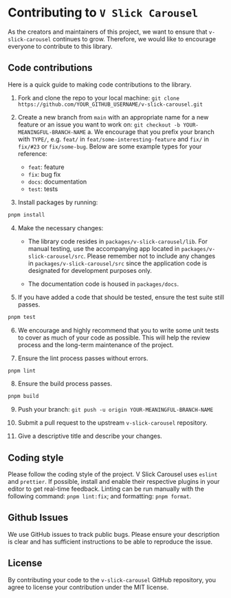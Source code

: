 # Contributing to `V Slick Carousel`

As the creators and maintainers of this project, we want to ensure that `v-slick-carousel` continues to grow. Therefore, we would like to encourage everyone to contribute to this library.

## Code contributions

Here is a quick guide to making code contributions to the library.

1. Fork and clone the repo to your local machine: `git clone https://github.com/YOUR_GITHUB_USERNAME/v-slick-carousel.git`

2. Create a new branch from `main` with an appropriate name for a new feature or an issue you want to work on: `git checkout -b YOUR-MEANINGFUL-BRANCH-NAME`
   a. We encourage that you prefix your branch with `TYPE/`, e.g. `feat/` in `feat/some-interesting-feature` and `fix/` in `fix/#23` or `fix/some-bug`. Below are some example types for your reference:

   - `feat`: feature
   - `fix`: bug fix
   - `docs`: documentation
   - `test`: tests

3. Install packages by running:

```bash
pnpm install
```

4. Make the necessary changes:

   - The library code resides in `packages/v-slick-carousel/lib`. For manual testing, use the accompanying app located in `packages/v-slick-carousel/src`. Please remember not to include any changes in `packages/v-slick-carousel/src` since the application code is designated for development purposes only.

   - The documentation code is housed in `packages/docs`.

5. If you have added a code that should be tested, ensure the test suite still passes.

```bash
pnpm test
```

6. We encourage and highly recommend that you to write some unit tests to cover as much of your code as possible. This will help the review process and the long-term maintenance of the project.

7. Ensure the lint process passes without errors.

```bash
pnpm lint
```

8. Ensure the build process passes.

```bash
pnpm build
```

9. Push your branch: `git push -u origin YOUR-MEANINGFUL-BRANCH-NAME`

10. Submit a pull request to the upstream `v-slick-carousel` repository.

11. Give a descriptive title and describe your changes.

## Coding style

Please follow the coding style of the project. V Slick Carousel uses `eslint` and `prettier`. If possible, install and enable their respective plugins in your editor to get real-time feedback. Linting can be run manually with the following command: `pnpm lint:fix`; and formatting: `pnpm format`.

## Github Issues

We use GitHub issues to track public bugs. Please ensure your description is
clear and has sufficient instructions to be able to reproduce the issue.

## License

By contributing your code to the `v-slick-carousel` GitHub repository, you agree to license your contribution under the MIT license.

